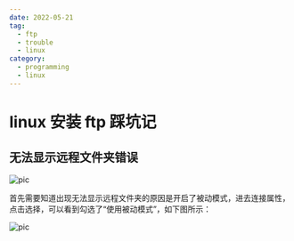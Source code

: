 ```yaml
---
date: 2022-05-21
tag:
  - ftp
  - trouble
  - linux
category:
  - programming
  - linux
---
```


# linux 安装 ftp 踩坑记

## 无法显示远程文件夹错误

![pic](/img/d58482fe725f29193b2e3ed547109963.png)

首先需要知道出现无法显示远程文件夹的原因是开启了被动模式，进去连接属性，点击选择，可以看到勾选了“使用被动模式”，如下图所示：

![pic](/img/8ed6c9bc4d51ad91f2efee6b6e8aef6c.png)
